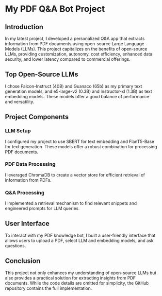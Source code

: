 # My PDF Q&A Bot Project

## Introduction

In my latest project, I developed a personalized Q&A app that extracts information from PDF documents using open-source Large Language Models (LLMs). This project capitalizes on the benefits of open-source LLMs, providing customization, autonomy, cost efficiency, enhanced data security, and lower latency compared to commercial offerings.

## Top Open-Source LLMs

I chose Falcon-Instruct (40B) and Guanaco (65b) as my primary text generation models, and e5-large-v2 (0.3B) and Instructor-xl (1.3B) as text embedding models. These models offer a good balance of performance and versatility.

## Project Components

### LLM Setup
I configured my project to use SBERT for text embedding and FlanT5-Base for text generation. These models offer a robust combination for processing PDF documents.

### PDF Data Processing
I leveraged ChromaDB to create a vector store for efficient retrieval of information from PDFs.

### Q&A Processing
I implemented a retrieval mechanism to find relevant snippets and engineered prompts for LLM queries.

## User Interface

To interact with my PDF knowledge bot, I built a user-friendly interface that allows users to upload a PDF, select LLM and embedding models, and ask questions.

## Conclusion

This project not only enhances my understanding of open-source LLMs but also provides a practical solution for extracting insights from PDF documents. While the code details are omitted for simplicity, the GitHub repository contains the full implementation.

